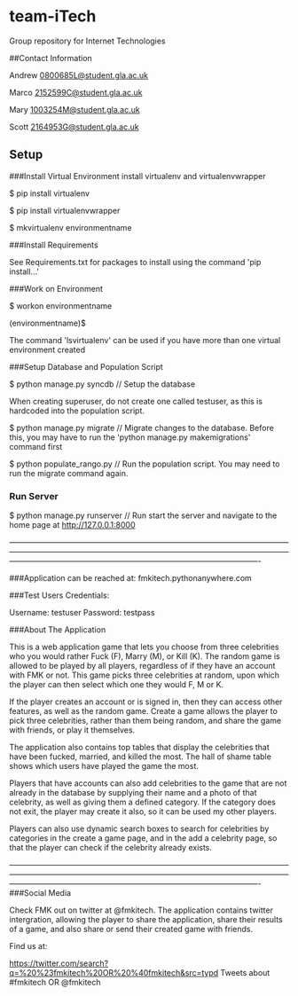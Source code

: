 # team-iTech
Group repository for Internet Technologies


##Contact Information

Andrew
0800685L@student.gla.ac.uk

Marco
2152599C@student.gla.ac.uk

Mary
1003254M@student.gla.ac.uk

Scott
2164953G@student.gla.ac.uk

## Setup

###Install Virtual Environment
install virtualenv and virtualenvwrapper

$ pip install virtualenv

$ pip install virtualenvwrapper

$ mkvirtualenv environmentname

###Install Requirements

See Requirements.txt for packages to install using the command 'pip install...'

###Work on Environment

$ workon environmentname

(environmentname)$

The command 'lsvirtualenv' can be used if you have more than one virtual environment created

###Setup Database and Population Script


$ python manage.py syncdb // Setup the database

When creating superuser, do not create one called testuser, as this is hardcoded into the population script.

$ python manage.py migrate // Migrate changes to the database. Before this, you may have to run the 'python manage.py makemigrations' command first

$ python populate_rango.py // Run the population script. You may need to run the migrate command again.

### Run Server

$ python manage.py runserver  // Run start the server and navigate to the home page at http://127.0.0.1:8000



————————————————————————————————————————————————————————————————————————————————————————————————————————-

###Application can be reached at: fmkitech.pythonanywhere.com

###Test Users Credentials: 

Username: testuser
Password: testpass

###About The Application

This is a web application game that lets you choose from three celebrities who you would rather Fuck (F), Marry (M), or Kill (K). The random game is allowed to be played by all players, regardless of if they have an account with FMK or not. This game picks three celebrities at random, upon which the player can then select which one they would F, M or K.

If the player creates an account or is signed in, then they can access other features, as well as the random game. Create a game allows the player to pick three celebrities, rather than them being random, and share the game with friends, or play it themselves. 

The application also contains top tables that display the celebrities that have been fucked, married, and killed the most. The hall of shame table shows which users have played the game the most. 

Players that have accounts can also add celebrities to the game that are not already in the database by supplying their name and a photo of that celebrity, as well as giving them a defined category. If the category does not exit, the player may create it also, so it can be used my other players.

Players can also use dynamic search boxes to search for celebrities by categories in the create a game page, and in the add a celebrity page, so that the player can check if the celebrity already exists.

————————————————————————————————————————————————————————————————————————————————————————————————————————-
###Social Media 

Check FMK out on twitter at @fmkitech. The application contains twitter intergration, allowing the player to share the application, share their results of a game, and also share or send their created game with friends.

Find us at: 

https://twitter.com/search?q=%20%23fmkitech%20OR%20%40fmkitech&src=typd
Tweets about #fmkitech OR @fmkitech


